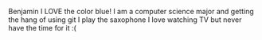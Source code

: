 Benjamin
I LOVE the color blue!
I am a computer science major and getting the hang of using git
I play the saxophone
I love watching TV but never have the time for it :(
